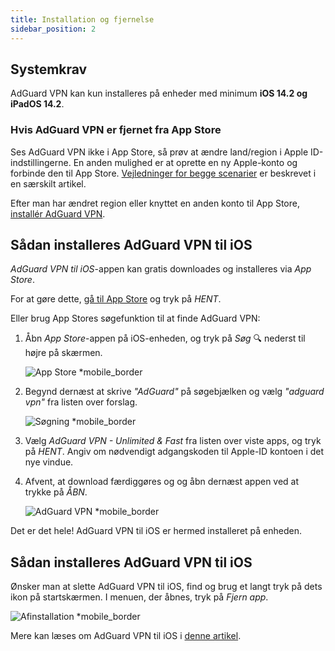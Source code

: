 ```yaml
---
title: Installation og fjernelse
sidebar_position: 2
---
```


## Systemkrav

AdGuard VPN kan kun installeres på enheder med minimum **iOS 14.2 og iPadOS 14.2**.

### Hvis AdGuard VPN er fjernet fra App Store

Ses AdGuard VPN ikke i App Store, så prøv at ændre land/region i Apple ID-indstillingerne. En anden mulighed er at oprette en ny Apple-konto og forbinde den til App Store. [Vejledninger for begge scenarier](/adguard-vpn-for-ios/solving-problems/app-store) er beskrevet i en særskilt artikel.

Efter man har ændret region eller knyttet en anden konto til App Store, [installér AdGuard VPN](https://apps.apple.com/us/app/adguard-vpn-unlimited-fast/id1525373602).

## Sådan installeres AdGuard VPN til iOS

*AdGuard VPN til iOS*-appen kan gratis downloades og installeres via *App Store*.

For at gøre dette, [gå til App Store](https://agrd.io/ios_vpn) og tryk på *HENT*.

Eller brug App Stores søgefunktion til at finde AdGuard VPN:

1. Åbn *App Store*-appen på iOS-enheden, og tryk på *Søg* 🔍 nederst til højre på skærmen.

    ![App Store *mobile_border](https://cdn.adguardvpn.com/content/kb/vpn/ios/app-store-en.png)

1. Begynd dernæst at skrive *"AdGuard"* på søgebjælken og vælg *"adguard vpn"* fra listen over forslag.

    ![Søgning *mobile_border](https://cdn.adguardvpn.com/content/kb/vpn/ios/search-en.png)

1. Vælg *AdGuard VPN - Unlimited & Fast* fra listen over viste apps, og tryk på *HENT*. Angiv om nødvendigt adgangskoden til Apple-ID kontoen i det nye vindue.
1. Afvent, at download færdiggøres og og åbn dernæst appen ved at trykke på *ÅBN*.

    ![AdGuard VPN *mobile_border](https://cdn.adguardvpn.com/content/kb/vpn/ios/adguard-vpn-en.png)

Det er det hele! AdGuard VPN til iOS er hermed installeret på enheden.

## Sådan installeres AdGuard VPN til iOS

Ønsker man at slette AdGuard VPN til iOS, find og brug et langt tryk på dets ikon på startskærmen. I menuen, der åbnes, tryk på *Fjern app*.

![Afinstallation *mobile_border](https://cdn.adguardvpn.com/content/kb/vpn/ios/2.2/quick-action-menu.png)

Mere kan læses om AdGuard VPN til iOS i [denne artikel](adguard-vpn-for-ios/overview).
